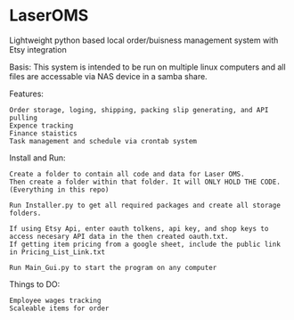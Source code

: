 # LaserOMS
Lightweight python based local order/buisness management system with Etsy integration

Basis:
This system is intended to be run on multiple linux computers and all files are accessable via NAS device in a samba share.

Features:

    Order storage, loging, shipping, packing slip generating, and API pulling
    Expence tracking
    Finance staistics
    Task management and schedule via crontab system

Install and Run:

    Create a folder to contain all code and data for Laser OMS. 
    Then create a folder within that folder. It will ONLY HOLD THE CODE. (Everything in this repo)

    Run Installer.py to get all required packages and create all storage folders.

    If using Etsy Api, enter oauth tolkens, api key, and shop keys to access necesary API data in the then created oauth.txt.
    If getting item pricing from a google sheet, include the public link in Pricing_List_Link.txt

    Run Main_Gui.py to start the program on any computer

Things to DO:

    Employee wages tracking 
    Scaleable items for order